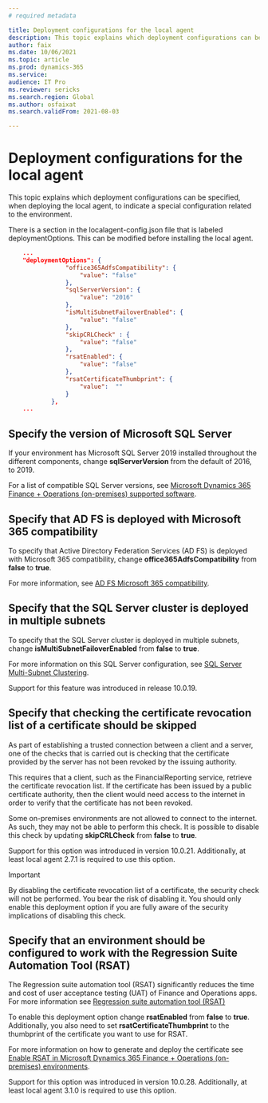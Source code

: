 ```yaml
---
# required metadata

title: Deployment configurations for the local agent
description: This topic explains which deployment configurations can be specified, when deploying the local agent, to indicate a special configuration related to the environment.
author: faix
ms.date: 10/06/2021
ms.topic: article
ms.prod: dynamics-365 
ms.service:
audience: IT Pro
ms.reviewer: sericks
ms.search.region: Global
ms.author: osfaixat
ms.search.validFrom: 2021-08-03

---
```


# Deployment configurations for the local agent

This topic explains which deployment configurations can be specified, when deploying the local agent, to indicate a special configuration related to the environment.

There is a section in the localagent-config.json file that is labeled deploymentOptions. This can be modified before installing the local agent.

```json
    ...
    "deploymentOptions": {
				"office365AdfsCompatibility": {
					"value": "false"
				},
				"sqlServerVersion": {
					"value": "2016"
				},
				"isMultiSubnetFailoverEnabled": {
					"value": "false"
				},
				"skipCRLCheck" : {
					"value": "false"
				},
				"rsatEnabled": {
					"value": "false"
				},
				"rsatCertificateThumbprint": {
					"value":  ""
				}
			},
    ...
```

## Specify the version of Microsoft SQL Server

If your environment has Microsoft SQL Server 2019 installed throughout the different components, change **sqlServerVersion** from the default of 2016, to 2019.

For a list of compatible SQL Server versions, see [Microsoft Dynamics 365 Finance + Operations (on-premises) supported software](./onprem-compatibility.md).

## Specify that AD FS is deployed with Microsoft 365 compatibility

To specify that Active Directory Federation Services (AD FS) is deployed with Microsoft 365 compatibility, change **office365AdfsCompatibility** from **false** to **true**.

For more information, see [AD FS Microsoft 365 compatibility](./onprem-adfscompatibility.md).

## Specify that the SQL Server cluster is deployed in multiple subnets

To specify that the SQL Server cluster is deployed in multiple subnets, change **isMultiSubnetFailoverEnabled** from **false** to **true**.

For more information on this SQL Server configuration, see [SQL Server Multi-Subnet Clustering](/sql/sql-server/failover-clusters/windows/sql-server-multi-subnet-clustering-sql-server).

Support for this feature was introduced in release 10.0.19.

## Specify that checking the certificate revocation list of a certificate should be skipped

As part of establishing a trusted connection between a client and a server, one of the checks that is carried out is checking that the certificate provided by the server has not been revoked by the issuing authority.

This requires that a client, such as the FinancialReporting service, retrieve the certificate revocation list. If the certificate has been issued by a public certificate authority, then the client would need access to the internet in order to verify that the certificate has not been revoked.

Some on-premises environments are not allowed to connect to the internet. As such, they may not be able to perform this check. It is possible to disable this check by updating **skipCRLCheck** from **false** to **true**.

Support for this option was introduced in version 10.0.21. Additionally, at least local agent 2.7.1 is required to use this option.

> [!IMPORTANT]
> By disabling the certificate revocation list of a certificate, the security check will not be performed. You bear the risk of disabling it. You should only enable this deployment option if you are fully aware of the security implications of disabling this check.

## Specify that an environment should be configured to work with the Regression Suite Automation Tool (RSAT)

The Regression suite automation tool (RSAT) significantly reduces the time and cost of user acceptance testing (UAT) of Finance and Operations apps. For more information see [Regression suite automation tool (RSAT)
](../perf-test/rsat/rsat-overview.md)

To enable this deployment option change **rsatEnabled** from **false** to **true**. Additionally, you also need to set **rsatCertificateThumbprint** to the thumbprint of the certificate you want to use for RSAT.

For more information on how to generate and deploy the certificate see [Enable RSAT in Microsoft Dynamics 365 Finance + Operations (on-premises) environments](./onprem-rsat-configuration.md).

Support for this option was introduced in version 10.0.28. Additionally, at least local agent 3.1.0 is required to use this option.

